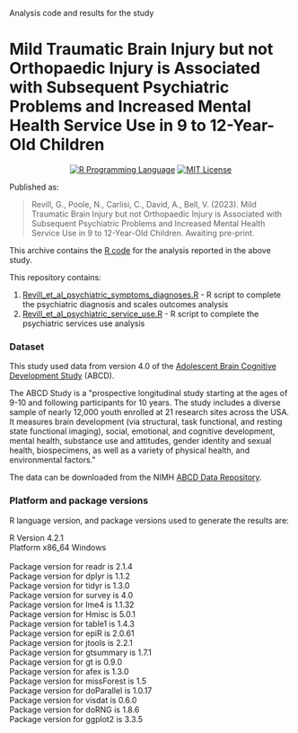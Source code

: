 Analysis code and results for the study

# Mild Traumatic Brain Injury but not Orthopaedic Injury is Associated with Subsequent Psychiatric Problems and Increased Mental Health Service Use in 9 to 12-Year-Old Children

<p align="center">
	<a href="https://en.wikipedia.org/wiki/R_(programming_language)"><img
		alt="R Programming Language"
		src="https://img.shields.io/badge/Language-R-%232268BB.svg"></a>
	<a href="https://opensource.org/licenses/MIT"><img
		alt="MIT License"
		src="https://img.shields.io/badge/license-MIT-blue.svg"></a>
</p>

Published as: 

> Revill, G., Poole, N., Carlisi, C., David, A., Bell, V. (2023). Mild Traumatic Brain Injury but not Orthopaedic Injury is Associated with Subsequent Psychiatric Problems and Increased Mental Health Service Use in 9 to 12-Year-Old Children. Awaiting pre-print.

This archive contains the [R code](https://en.wikipedia.org/wiki/R_(programming_language)) for the analysis reported in the above study. 

This repository contains:

1.  [Revill_et_al_psychiatric_symptoms_diagnoses.R](https://github.com/GraceRevill/pTBI-neuropsychiatric-outcomes/blob/main/Revill_et_al_psychiatric_symptoms_diagnoses.R) - R script to complete the psychiatric diagnosis and scales outcomes analysis
2.  [Revill_et_al_psychiatric_service_use.R](https://github.com/GraceRevill/pTBI-neuropsychiatric-outcomes/blob/main/Revill_et_al_psychiatric_service_use.R) - R script to complete the psychiatric services use analysis

### Dataset

This study used data from version 4.0 of the [Adolescent Brain Cognitive Development Study](https://en.wikipedia.org/wiki/ABCD_Study) (ABCD).

The ABCD Study is a "prospective longitudinal study starting at the ages of 9-10 and following participants for 10 years. The study includes a diverse sample of nearly 12,000 youth enrolled at 21 research sites across the USA. It measures brain development (via structural, task functional, and resting state functional imaging), social, emotional, and cognitive development, mental health, substance use and attitudes, gender identity and sexual health, biospecimens, as well as a variety of physical health, and environmental factors."

The data can be downloaded from the NIMH [ABCD Data Repository](https://nda.nih.gov/abcd).

### Platform and package versions

R language version, and package versions used to generate the results are:

R Version 4.2.1<br>
Platform x86_64 Windows<br>
<br>
Package version for readr is 2.1.4<br>
Package version for dplyr is 1.1.2<br>
Package version for tidyr is 1.3.0<br>
Package version for survey is 4.0<br>
Package version for lme4 is 1.1.32<br>
Package version for Hmisc is 5.0.1<br>
Package version for table1 is 1.4.3<br>
Package version for epiR is 2.0.61<br>
Package version for jtools is 2.2.1<br>
Package version for gtsummary is 1.7.1<br>
Package version for gt is 0.9.0<br>
Package version for afex is 1.3.0<br>
Package version for missForest is 1.5<br>
Package version for doParallel is 1.0.17<br>
Package version for visdat is 0.6.0<br>
Package version for doRNG is 1.8.6<br>
Package version for ggplot2 is 3.3.5<br>

